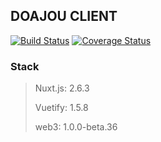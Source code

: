 ## DOAJOU CLIENT

[![Build Status](https://travis-ci.org/paldal-valley/client.svg?branch=master)](https://travis-ci.org/paldal-valley/client)
[![Coverage Status](https://coveralls.io/repos/github/paldal-valley/client/badge.svg?branch=master)](https://coveralls.io/github/paldal-valley/client?branch=master)



### Stack

> Nuxt.js: 2.6.3
>
> Vuetify: 1.5.8
>
> web3: 1.0.0-beta.36

